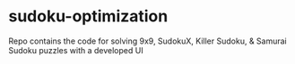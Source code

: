 
# sudoku-optimization
Repo contains the code for solving 9x9, SudokuX, Killer Sudoku, &amp; Samurai Sudoku puzzles with a developed UI
